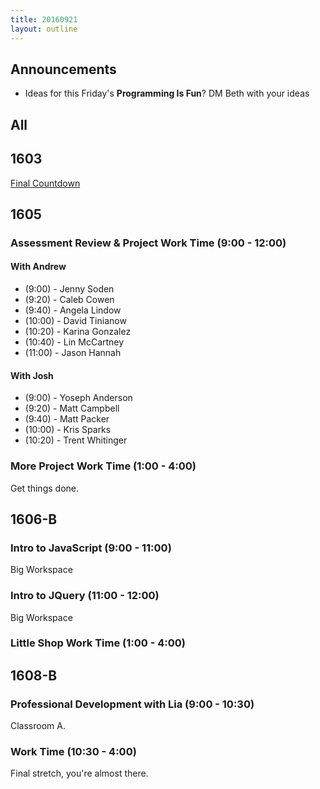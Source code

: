 ```yaml
---
title: 20160921
layout: outline
---
```


## Announcements
* Ideas for this Friday's **Programming Is Fun**? DM Beth with your ideas

## All

## 1603

[Final Countdown](https://gist.github.com/rrgayhart/c8d9a937782d533372c16e333c271772)


## 1605

### Assessment Review & Project Work Time (9:00 - 12:00)

#### With Andrew

* (9:00)  - Jenny Soden
* (9:20)  - Caleb Cowen
* (9:40)  - Angela Lindow
* (10:00)  - David Tinianow
* (10:20)  - Karina Gonzalez
* (10:40) - Lin McCartney
* (11:00) - Jason Hannah

#### With Josh

* (9:00)  - Yoseph Anderson
* (9:20)  - Matt Campbell
* (9:40)  - Matt Packer
* (10:00) - Kris Sparks
* (10:20) - Trent Whitinger


### More Project Work Time (1:00 - 4:00)

Get things done.


## 1606-B

### Intro to JavaScript (9:00 - 11:00)

Big Workspace

### Intro to JQuery (11:00 - 12:00)

Big Workspace

### Little Shop Work Time (1:00 - 4:00)


## 1608-B

### Professional Development with Lia (9:00 - 10:30)

Classroom A.

### Work Time (10:30 - 4:00)

Final stretch, you're almost there.
